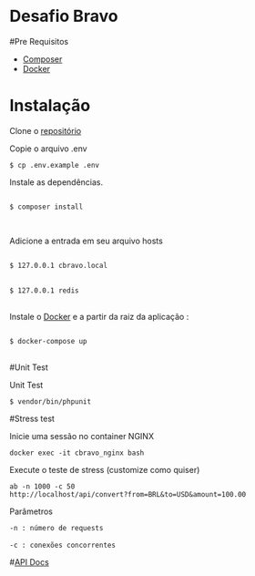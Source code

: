  
# Desafio Bravo
#Pre Requisitos
<ul>
<li><a href="https://getcomposer.org/download/">Composer</a></li>
<li><a href="https://www.docker.com/get-started">Docker</a></li>
</ul>
<h1><a id="Instalao_8"></a>Instalação</h1>
<p>Clone o <a href="https://github.com">repositório</a><br>
<p>Copie o arquivo .env</p>
<pre><code class="language-sh">$ cp .env.example .env
</code></pre>
<p>Instale as dependências.</p>
<pre>
<code class="language-sh">
$ composer install

</code>
</pre>

<p>Adicione a entrada em seu arquivo hosts</p>
<pre>
<code class="language-sh">
$ <span class="hljs-number">127.0</span>.<span class="hljs-number">0.1</span> cbravo.local
</code>
<code class="language-sh">
$ <span class="hljs-number">127.0</span>.<span class="hljs-number">0.1</span> redis
</code>
</pre>

Instale o <a href="https://www.docker.com/get-started">Docker</a> e a partir da raiz da aplicação :
<pre>
<code class="language-sh">
$ docker-compose up
</code>
</pre>

 
#Unit Test
<p>Unit Test</p>
<pre><code class="language-sh">$ vendor/bin/phpunit 
</code></pre>

#Stress test

<p>Inicie uma sessão no container NGINX</p>
<pre>
<code class="language-sh">docker exec -it cbravo_nginx bash</code>
</pre>
<p>Execute o teste de stress (customize como quiser)</p>

<code class="language-sh">ab -n 1000 -c 50 http://localhost/api/convert?from=BRL&to=USD&amount=100.00</code>
<p>Parâmetros</p>

<pre>
<code class="language-sh">-n : número de requests</code>

<code class="language-sh">-c : conexões concorrentes</code>
</pre>


#[API Docs](api.md)